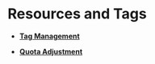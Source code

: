 # Resources and Tags<a name="EN-US_TOPIC_0183016706"></a>

-   **[Tag Management](tag-management.md)**  

-   **[Quota Adjustment](quota-adjustment.md)**  


